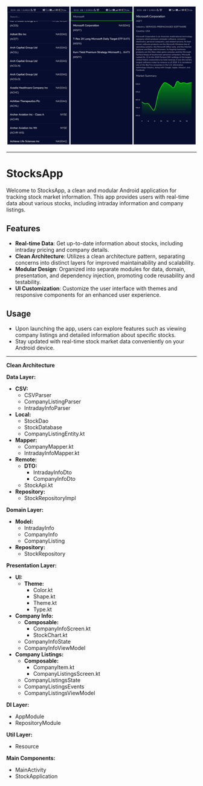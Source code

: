 ![screenshot.jpg](app/src/main/res/drawable/screenshot.jpg)

---
# StocksApp

Welcome to StocksApp, a clean and modular Android application for tracking stock market information. This app provides users with real-time data about various stocks, including intraday information and company listings.

## Features

- **Real-time Data**: Get up-to-date information about stocks, including intraday pricing and company details.
- **Clean Architecture**: Utilizes a clean architecture pattern, separating concerns into distinct layers for improved maintainability and scalability.
- **Modular Design**: Organized into separate modules for data, domain, presentation, and dependency injection, promoting code reusability and testability.
- **UI Customization**: Customize the user interface with themes and responsive components for an enhanced user experience.


## Usage

- Upon launching the app, users can explore  features such as viewing company listings and detailed information about specific stocks.
- Stay updated with real-time stock market data conveniently on your Android device.

---
**Clean Architecture**

**Data Layer:**
- **CSV:**
  - CSVParser
  - CompanyListingParser
  - IntradayInfoParser
- **Local:**
  - StockDao
  - StockDatabase
  - CompanyListingEntity.kt
- **Mapper:**
  - CompanyMapper.kt
  - IntradayInfoMapper.kt
- **Remote:**
  - **DTO:**
    - IntradayInfoDto
    - CompanyInfoDto
  - StockApi.kt
- **Repository:**
  - StockRepositoryImpl

**Domain Layer:**
- **Model:**
  - IntradayInfo
  - CompanyInfo
  - CompanyListing
- **Repository:**
  - StockRepository

**Presentation Layer:**
- **UI:**
  - **Theme:**
    - Color.kt
    - Shape.kt
    - Theme.kt
    - Type.kt
- **Company Info:**
  - **Composable:**
    - CompanyInfoScreen.kt
    - StockChart.kt
  - CompanyInfoState
  - CompanyInfoViewModel
- **Company Listings:**
  - **Composable:**
    - CompanyItem.kt
    - CompanyListingsScreen.kt
  - CompanyListingsState
  - CompanyListingsEvents
  - CompanyListingsViewModel

**DI Layer:**
- AppModule
- RepositoryModule

**Util Layer:**
- Resource

**Main Components:**
- MainActivity
- StockApplication
